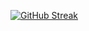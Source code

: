 [![GitHub Streak](http://github-readme-streak-stats.herokuapp.com?user=abwii&theme=tokyonight&hide_border=true&border_radius=4&date_format=n%2Fj%5B%2FY%5D)](https://git.io/streak-stats)
